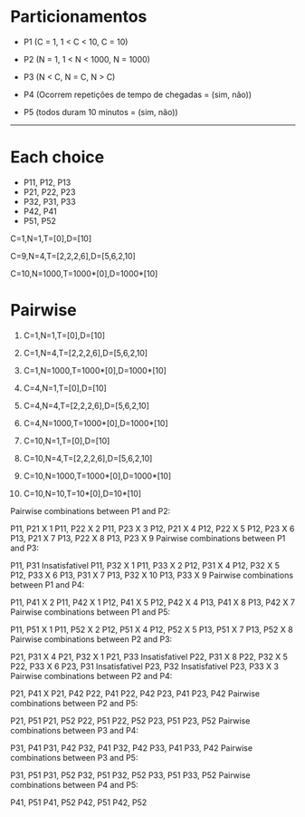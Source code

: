 # Particionamentos

- P1 (C = 1, 1 < C < 10, C = 10)

- P2 (N = 1, 1 < N < 1000, N = 1000)

- P3 (N < C, N = C, N > C)

- P4 (Ocorrem repetições de tempo de chegadas = (sim, não))

- P5 (todos duram 10 minutos = (sim, não))


--------------------------------------------

# Each choice

- P11, P12, P13
- P21, P22, P23
- P32, P31, P33
- P42, P41
- P51, P52

C=1,N=1,T=[0],D=[10]

C=9,N=4,T=[2,2,2,6],D=[5,6,2,10]

C=10,N=1000,T=1000*[0],D=1000*[10]

# Pairwise

1. C=1,N=1,T=[0],D=[10]

2. C=1,N=4,T=[2,2,2,6],D=[5,6,2,10]

3. C=1,N=1000,T=1000*[0],D=1000*[10]

4. C=4,N=1,T=[0],D=[10]

5. C=4,N=4,T=[2,2,2,6],D=[5,6,2,10]

6. C=4,N=1000,T=1000*[0],D=1000*[10]

7. C=10,N=1,T=[0],D=[10]

8. C=10,N=4,T=[2,2,2,6],D=[5,6,2,10]

9. C=10,N=1000,T=1000*[0],D=1000*[10]

10. C=10,N=10,T=10*[0],D=10*[10]

Pairwise combinations between P1 and P2:

P11, P21 X 1
P11, P22 X 2
P11, P23 X 3
P12, P21 X 4
P12, P22 X 5
P12, P23 X 6
P13, P21 X 7
P13, P22 X 8
P13, P23 X 9
Pairwise combinations between P1 and P3:

P11, P31 Insatisfativel
P11, P32 X 1
P11, P33 X 2
P12, P31 X 4
P12, P32 X 5
P12, P33 X 6
P13, P31 X 7
P13, P32 X 10
P13, P33 X 9
Pairwise combinations between P1 and P4:

P11, P41 X 2
P11, P42 X 1
P12, P41 X 5
P12, P42 X 4
P13, P41 X 8
P13, P42 X 7
Pairwise combinations between P1 and P5:

P11, P51 X 1
P11, P52 X 2
P12, P51 X 4
P12, P52 X 5
P13, P51 X 7
P13, P52 X 8
Pairwise combinations between P2 and P3:

P21, P31 X 4
P21, P32 X 1
P21, P33 Insatisfativel
P22, P31 X 8
P22, P32 X 5
P22, P33 X 6
P23, P31 Insatisfativel
P23, P32 Insatisfativel
P23, P33 X 3
Pairwise combinations between P2 and P4:

P21, P41 X 
P21, P42
P22, P41
P22, P42
P23, P41
P23, P42
Pairwise combinations between P2 and P5:

P21, P51
P21, P52
P22, P51
P22, P52
P23, P51
P23, P52
Pairwise combinations between P3 and P4:

P31, P41
P31, P42
P32, P41
P32, P42
P33, P41
P33, P42
Pairwise combinations between P3 and P5:

P31, P51
P31, P52
P32, P51
P32, P52
P33, P51
P33, P52
Pairwise combinations between P4 and P5:

P41, P51
P41, P52
P42, P51
P42, P52

